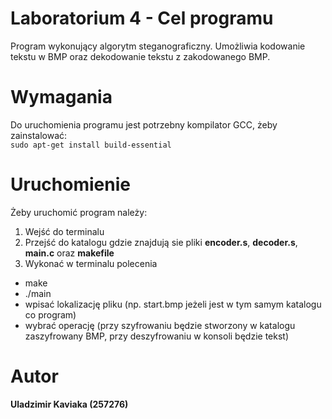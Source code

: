 # Laboratorium 4 - Cel programu
Program wykonujący algorytm steganograficzny. Umożliwia kodowanie tekstu w BMP oraz dekodowanie tekstu z zakodowanego BMP.
# Wymagania
Do uruchomienia programu jest potrzebny kompilator GCC, żeby zainstalować:  
``sudo apt-get install build-essential``
# Uruchomienie
Żeby uruchomić program należy:  
1. Wejść do terminalu  
2. Przejść do katalogu gdzie znajdują sie pliki **encoder.s**, **decoder.s**, **main.c** oraz **makefile**  
3. Wykonać w terminalu polecenia
 - make
 - ./main
 - wpisać lokalizację pliku (np. start.bmp jeżeli jest w tym samym katalogu co program)  
 - wybrać operację (przy szyfrowaniu będzie stworzony w katalogu zaszyfrowany BMP, przy deszyfrowaniu w konsoli będzie tekst)  
# Autor
**Uladzimir Kaviaka (257276)**
